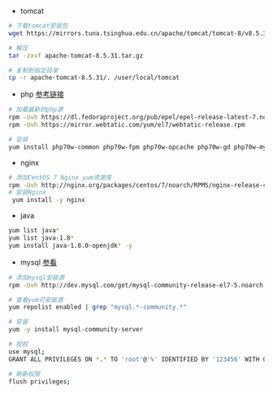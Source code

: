 - tomcat
```bash
# 下载tomcat安装包
wget https://mirrors.tuna.tsinghua.edu.cn/apache/tomcat/tomcat-8/v8.5.31/bin/apache-tomcat-8.5.31.tar.gz

# 解压
tar -zxvf apache-tomcat-8.5.31.tar.gz

# 复制到指定目录
cp -r apache-tomcat-8.5.31/. /user/local/tomcat
```

- php [参考链接](https://blog.csdn.net/zhezhebie/article/details/73325663)
```bash
# 加载最新的php源
rpm -Uvh https://dl.fedoraproject.org/pub/epel/epel-release-latest-7.noarch.rpm
rpm -Uvh https://mirror.webtatic.com/yum/el7/webtatic-release.rpm

# 安装
yum install php70w-common php70w-fpm php70w-opcache php70w-gd php70w-mysqlnd php70w-mbstring php70w-pecl-redis php70w-pecl-memcached php70w-devel
```

- nginx 
```bash
# 添加CentOS 7 Nginx yum资源库
rpm -Uvh http://nginx.org/packages/centos/7/noarch/RPMS/nginx-release-centos-7-0.el7.ngx.noarch.rpm
# 安装Nginx
 yum install -y nginx
```

- java
```bash
yum list java*
yum list java-1.8*   
yum install java-1.8.0-openjdk* -y
```

- mysql [参看](https://blog.csdn.net/xizaihui/article/details/52962057)
```bash
# 添加mysql安装源
rpm -Uvh http://dev.mysql.com/get/mysql-community-release-el7-5.noarch.rpm

# 查看yum可安装源
yum repolist enabled | grep "mysql.*-community.*"

# 安装
yum -y install mysql-community-server

# 授权
use mysql;
GRANT ALL PRIVILEGES ON *.* TO 'root'@'%' IDENTIFIED BY '123456' WITH GRANT OPTION;

# 刷新权限
flush privileges;
```